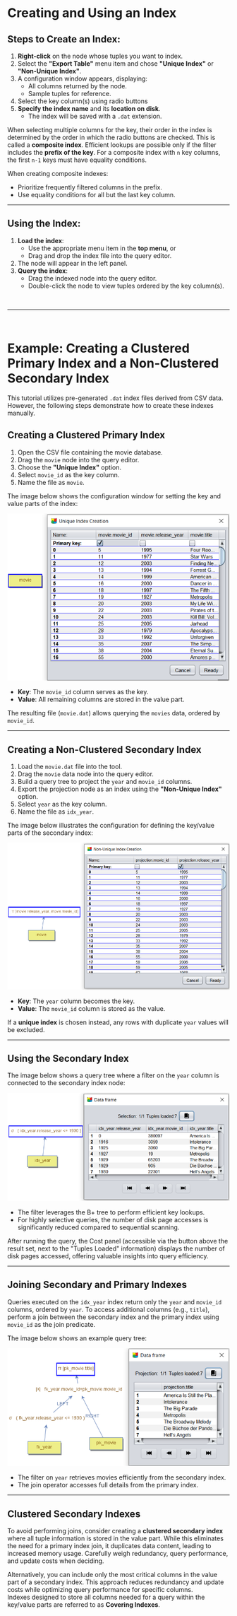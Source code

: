 
# Creating and Using an Index

## Steps to Create an Index:

1. **Right-click** on the node whose tuples you want to index.
2. Select the **"Export Table"** menu item and chose **"Unique Index"** or **"Non-Unique Index"**.
3. A configuration window appears, displaying:
   - All columns returned by the node.
   - Sample tuples for reference.
4. Select the key column(s) using radio buttons
5. **Specify the index name** and its **location on disk**.
   - The index will be saved with a `.dat` extension.

When selecting multiple columns for the key, their order in the index is determined by the order in which the radio buttons are checked. This is called a **composite index**. Efficient lookups are possible only if the filter includes the **prefix of the key**. For a composite index with `n` key columns, the first `n-1` keys must have equality conditions.

When creating composite indexes:
  - Prioritize frequently filtered columns in the prefix.
  - Use equality conditions for all but the last key column.

---

## Using the Index:
1. **Load the index**:
   - Use the appropriate menu item in the **top menu**, or
   - Drag and drop the index file into the query editor.
2. The node will appear in the left panel.
3. **Query the index**:
   - Drag the indexed node into the query editor.
   - Double-click the node to view tuples ordered by the key column(s).

<br>

---

<br>

# Example: Creating a Clustered Primary Index and a Non-Clustered Secondary Index

This tutorial utilizes pre-generated `.dat` index files derived from CSV data. However, the following steps demonstrate how to create these indexes manually.


## Creating a Clustered Primary Index

1. Open the CSV file containing the movie database.
2. Drag the `movie` node into the query editor.
3. Choose the **"Unique Index"** option.
4. Select `movie_id` as the key column.
5. Name the file as `movie`.

The image below shows the configuration window for setting the key and value parts of the index:

![Primary Index Creation](assets/images/pk-index-creation.png)

- **Key**: The `movie_id` column serves as the key.
- **Value**: All remaining columns are stored in the value part.  

The resulting file (`movie.dat`) allows querying the `movies` data, ordered by `movie_id`.

---

## Creating a Non-Clustered Secondary Index

1. Load the `movie.dat` file into the tool.
2. Drag the `movie` data node into the query editor.
3. Build a query tree to project the `year` and `movie_id` columns.
4. Export the projection node as an index using the **"Non-Unique Index"** option.
5. Select `year` as the key column.
6. Name the file as `idx_year`.

The image below illustrates the configuration for defining the key/value parts of the secondary index:

![Secondary Index Creation](assets/images/fk-index-creation.png)

- **Key**: The `year` column becomes the key.
- **Value**: The `movie_id` column is stored as the value.  

If a **unique index** is chosen instead, any rows with duplicate `year` values will be excluded.

---

## Using the Secondary Index

The image below shows a query tree where a filter on the `year` column is connected to the secondary index node:

![Querying Secondary Index](assets/images/querying-year-index.png)

- The filter leverages the B+ tree to perform efficient key lookups.
- For highly selective queries, the number of disk page accesses is significantly reduced compared to sequential scanning.

After running the query, the Cost panel (accessible via the button above the result set, next to the "Tuples Loaded" information) displays the number of disk pages accessed, offering valuable insights into query efficiency.


---

## Joining Secondary and Primary Indexes

Queries executed on the `idx_year` index return only the `year` and `movie_id` columns, ordered by `year`. To access additional columns (e.g., `title`), perform a join between the secondary index and the primary index using `movie_id` as the join predicate.  

The image below shows an example query tree:

![Join Example](assets/images/fk-index-join.png)

- The filter on `year` retrieves movies efficiently from the secondary index.
- The join operator accesses full details from the primary index.

---

## Clustered Secondary Indexes

To avoid performing joins, consider creating a **clustered secondary index** where all tuple information is stored in the value part. While this eliminates the need for a primary index join, it duplicates data content, leading to increased memory usage. Carefully weigh redundancy, query performance, and update costs when deciding.

Alternatively, you can include only the most critical columns in the value part of a secondary index. This approach reduces redundancy and update costs while optimizing query performance for specific columns.  
Indexes designed to store all columns needed for a query within the key/value parts are referred to as **Covering Indexes**.
